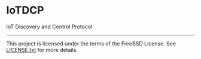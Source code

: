 # IoTDCP
IoT Discovery and Control Protocol

----

This project is licensed under the terms of the FreeBSD License. See [LICENSE.txt](https://github.com/carlosrafaelgn/IoTDCP/blob/master/LICENSE.txt) for more details.
